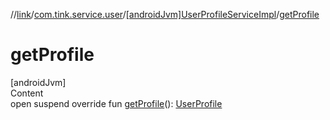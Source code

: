 //[link](../../index.md)/[com.tink.service.user](../index.md)/[[androidJvm]UserProfileServiceImpl](index.md)/[getProfile](get-profile.md)



# getProfile  
[androidJvm]  
Content  
open suspend override fun [getProfile](get-profile.md)(): [UserProfile](../../com.tink.model.user/[android-jvm]-user-profile/index.md)  



